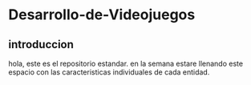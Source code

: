 # Desarrollo-de-Videojuegos


## introduccion

hola, este es el repositorio estandar.
en la semana estare llenando este espacio con las caracteristicas individuales de cada entidad.
